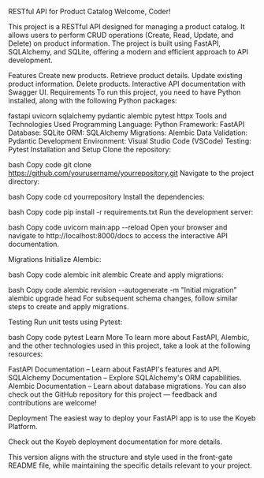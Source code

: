 RESTful API for Product Catalog
Welcome, Coder!

This project is a RESTful API designed for managing a product catalog. It allows users to perform CRUD operations (Create, Read, Update, and Delete) on product information. The project is built using FastAPI, SQLAlchemy, and SQLite, offering a modern and efficient approach to API development.

Features
Create new products.
Retrieve product details.
Update existing product information.
Delete products.
Interactive API documentation with Swagger UI.
Requirements
To run this project, you need to have Python installed, along with the following Python packages:

fastapi
uvicorn
sqlalchemy
pydantic
alembic
pytest
httpx
Tools and Technologies Used
Programming Language: Python
Framework: FastAPI
Database: SQLite
ORM: SQLAlchemy
Migrations: Alembic
Data Validation: Pydantic
Development Environment: Visual Studio Code (VSCode)
Testing: Pytest
Installation and Setup
Clone the repository:

bash
Copy code
git clone https://github.com/yourusername/yourrepository.git
Navigate to the project directory:

bash
Copy code
cd yourrepository
Install the dependencies:

bash
Copy code
pip install -r requirements.txt
Run the development server:

bash
Copy code
uvicorn main:app --reload
Open your browser and navigate to http://localhost:8000/docs to access the interactive API documentation.

Migrations
Initialize Alembic:

bash
Copy code
alembic init alembic
Create and apply migrations:

bash
Copy code
alembic revision --autogenerate -m "Initial migration"
alembic upgrade head
For subsequent schema changes, follow similar steps to create and apply migrations.

Testing
Run unit tests using Pytest:

bash
Copy code
pytest
Learn More
To learn more about FastAPI, Alembic, and the other technologies used in this project, take a look at the following resources:

FastAPI Documentation – Learn about FastAPI's features and API.
SQLAlchemy Documentation – Explore SQLAlchemy's ORM capabilities.
Alembic Documentation – Learn about database migrations.
You can also check out the GitHub repository for this project — feedback and contributions are welcome!

Deployment
The easiest way to deploy your FastAPI app is to use the Koyeb Platform.

Check out the Koyeb deployment documentation for more details.

This version aligns with the structure and style used in the front-gate README file, while maintaining the specific details relevant to your project.

